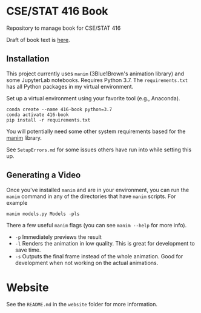 # CSE/STAT 416 Book
Repository to manage book for CSE/STAT 416

Draft of book text is [here](https://cse-stat-416-book.vercel.app/).

## Installation
This project currently uses `manim` (3Blue1Brown's animation library) and some JupyterLab notebooks. Requires Python 3.7. The `requirements.txt` has all Python packages in my virtual environment.

Set up a virtual environment using your favorite tool (e.g., Anaconda).

```
conda create --name 416-book python=3.7
conda activate 416-book
pip install -r requirements.txt
```
You will potentially need some other system requirements based for the [manim](https://github.com/3b1b/manim) library.

See `SetupErrors.md` for some issues others have run into while setting this up.

## Generating a Video
Once you've installed `manim` and are in your environment, you can run the `manim` command in any of the directories that have `manim` scripts. For example

```py
manim models.py Models -pls
```

There a few useful `manim` flags (you can see `manim --help` for more info).
* `-p` Immediately previews the result
* `-l` Renders the animation in low quality. This is great for development to save time.
* `-s` Outputs the final frame instead of the whole animation. Good for development when not working on the actual animations.

# Website
See the `README.md` in the `website` folder for more information.
